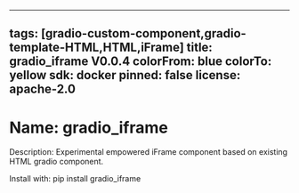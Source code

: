 
---
tags: [gradio-custom-component,gradio-template-HTML,HTML,iFrame]
title: gradio_iframe V0.0.4
colorFrom: blue
colorTo: yellow
sdk: docker
pinned: false
license: apache-2.0
---


# Name: gradio_iframe

Description: Experimental empowered iFrame component based on existing HTML gradio component.

Install with: pip install gradio_iframe